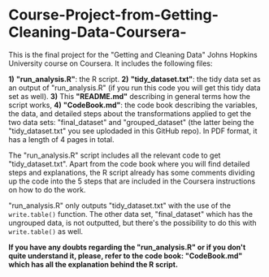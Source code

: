 # Course-Project-from-Getting-Cleaning-Data-Coursera-
This is the final project for the "Getting and Cleaning Data" Johns Hopkins University course on Coursera. It includes the following files:

**1)** **"run_analysis.R"**: the R script.
**2)** **"tidy_dataset.txt"**: the tidy data set as an output of "run_analysis.R" (if you run this code you will get this tidy data set as well).
**3)** This **"README.md"** describing in general terms how the script works,
**4)** **"CodeBook.md"**: the code book describing the variables, the data, and detailed steps about the transformations applied to get the two data sets: "final_dataset" and "grouped_dataset" (the latter being the "tidy_dataset.txt" you see uplodaded in this GitHub repo). In PDF format, it has a length of 4 pages in total.

The "run_analysis.R" script includes all the relevant code to get "tidy_dataset.txt". Apart from the code book where you will find detailed steps and explanations, the R script already has some comments dividing up the code into the 5 steps that are included in the Coursera instructions on how to do the work.

"run_analysis.R" only outputs "tidy_dataset.txt" with the use of the ```write.table()``` function. The other data set, "final_dataset" which has the ungrouped data, is not outputted, but there's the possibility to do this with ```write.table()``` as well.

**If you have any doubts regarding the "run_analysis.R" or if you don't quite understand it, please, refer to the code book: "CodeBook.md" which has all the explanation behind the R script.**

